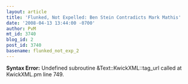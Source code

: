 ```yaml
---
layout: article
title: 'Flunked, Not Expelled: Ben Stein Contradicts Mark Mathis'
date: '2008-04-13 13:44:00 -0700'
author: PvM
mt_id: 3740
blog_id: 2
post_id: 3740
basename: flunked_not_exp_2
---
```

<p><strong>Syntax Error:</strong> Undefined subroutine &Text::KwickXML::tag_url called at KwickXML.pm line 749.
</p>
